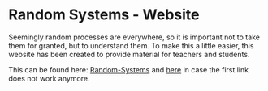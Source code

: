 # Random Systems - Website

Seemingly random processes are everywhere, so it is important not to take them for granted, but to understand them. To make this a little easier, this website has been created to provide material for teachers and students.

This can be found here: [Random-Systems](https://www.awi.de/fileadmin/user_upload/AWI/Forschung/Klimawissenschaft/Dynamik_des_Palaeoklimas/RandomSystems/index.html)
and <a href="https://b-schwertfeger.de/projects/awi-work/RandomSystems/" target="_blank" >here</a> in case the first link does not work anymore.
